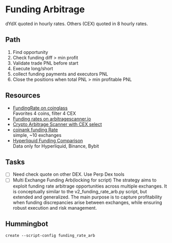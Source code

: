 # Funding Arbitrage
dYdX quoted in hourly rates. Others (CEX) quoted in 8 hourly rates.  

## Path
1. Find opportunity
2. Check funding diff > min profit
3. Validate trade PNL before start
4. Execute long/short
5. collect funding payments and executors PNL
6. Close the positions when total PNL > min profitable PNL

## Resources
- [FundingRate on coinglass](https://www.coinglass.com/FundingRate)  
  Favorites 4 coins, filter 4 CEX
- [Funding rates on arbitragescanner.io](https://arbitragescanner.io/funding-rates)
- [Crypto Arbitrage Scanner with CEX select](https://cryptoarbitragescreener.com)
- [coinank funding Rate](https://coinank.com/fundingRate/current)  
    simple, ~10 exchanges 
- [Hyperliquid Funding Comparison](https://app.hyperliquid.xyz/fundingComparison)  
  Data only for Hyperliquid, Binance, Bybit
  
## Tasks
- [ ] Need check quote on other DEX. Use Perp Dex tools  
- [ ] Multi Exchange Funding Arb(locking for script)
    The strategy aims to exploit funding rate arbitrage opportunities across multiple exchanges. It is conceptually similar to the v2_funding_rate_arb.py script, but extended and generalized. The main purpose is to capture profitability when funding discrepancies arise between exchanges, while ensuring robust execution and risk management.

## Hummingbot
```
create --script-config funding_rate_arb
```

